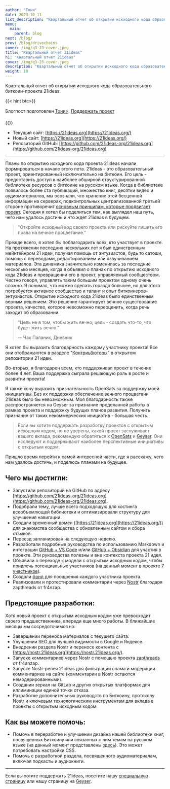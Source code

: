 ```yaml
---
author: "Тони"
date: 2023-10-11
list_description: "Квартальный отчет об открытии искходного кода образовательного биткоин-проекта 21ideas."
menu:
  main:
    parent: blog
next: /blog/
prev: /blog/drivechains
cover: /img/q3-23-cover.jpeg
title: "Квартальный отчет 21ideas"
h1: "Квартальный отчет 21ideas"
cover: /img/q3-23-cover.jpeg
description: "Квартальный отчет об открытии искходного кода образовательного биткоин-проекта 21ideas."
weight: 10
---
```


Квартальный отчет об открытии исходного кода образовательного биткоин-проекта 21ideas.

{{< hint btc>}}

Блогпост подготовлен [Тони⚡️](https://snort.social/p/npub10awzknjg5r5lajnr53438ndcyjylgqsrnrtq5grs495v42qc6awsj45ys7). [Поддержать проект](/contribute/)

{{</hint >}}

- Текущий сайт: [https://21ideas.org](https://21ideas.org/)  
- Новый сайт: [https://21ideas.org](https://21ideas.org/)  
- Репозиторий GitHub: [https://github.com/21ideas-org/21ideas.org](https://github.com/21ideas-org/21ideas.org)

---

Планы по открытию исходного кода проекта 21ideas начали формироваться в начале этого лета. 21ideas - это образовательный проект, ориентированный исключительно на биткоин. Его цель - предоставить доступ к наиболее обширной структурированной библиотеке ресурсов о биткоине на русском языке. Когда в библиотеке появилось более ста публикаций, множество книг, десятки видео и аудиоматериалов, мы осознали, что хранение этой бесценной информации на серверах, подконтрольных централизованной третьей стороне противоречит [основным принципам, которые продвигает проект](https://21ideas.org/doverennye-tretyi-storony/). Сегодня я хотел бы поделиться тем, как выглядел наш путь, чего нам удалось достичь и что ждет 21ideas в будущем.

> "Откройте исходный код своего проекта или рискуйте лишить его права на вечное процветание."

Прежде всего, я хотел бы поблагодарить всех, кто участвует в проекте. На протяжении последних нескольких лет я был единственным мейнтейнром 21 идеи, получая помощь от энтузиастов, будь то сатоши, помощь с переводами, редактированием или озвучиванием материалов. Эта динамика значительно изменилась за последние несколько месяцев, когда я объявил о планах по открытию исходного кода 21ideas и превращении его в проект, управляемый сообществом. Честно говоря, управлять таким большим проектом одному очень сложно. Я понимал, что можно сделать гораздо большее, но для этого потребуется активное сообщество и талант и опыт биткоинеров-энтузиастов. Открытие исходного кода 21ideas было единственным верным решением. Это решение гарантирует вечное существование проекта, качество, которое невозможно переоценить, когда речь заходит об образовании.

> "Цель не в том, чтобы жить вечно; цель - создать что-то, что будет жить вечно.”
> 
> -- Чак Паланик, Дневник

Я хотел бы выразить благодарность каждому участнику проекта! Все они отображаются в разделе "[Контриьбюторы](https://github.com/21ideas-org/21ideas.org/graphs/contributors)" в открытом репозитории 21 идеи.

Во-вторых, я благодарен всем, кто поддерживал проект в течение более 4 лет. Ваша поддержка сыграла решающую роль в росте и развитии проекта!

Я также хочу выразить признательность OpenSats за поддержку моей инициативы. Без их поддержки обеспечение вечного процветани 21ideas было бы невозможным. Моя благодарность также распространяется на Geyser за признание проделанной работы в рамках проекта и поддержку будущих планов развития. Получить признание от таких некоммерческих инициатив - большая честь.

> Если вы хотите поддержать разработку проектов с открытым исходным кодом, но не уверены, какой проект заслуживает вашего вклада, рекомендую обратиться к [OpenSats](https://opensats.org/) и [Geyser](https://geyser.fund/). Они исследуют и поддерживают наиболее перспективные инициативы с открытым кодом.

Пришло время перейти к самой интересной части, где я расскажу, чего нам удалось достичь, и поделюсь планами на будущее.

## Чего мы достигли:

- Запустили репозиторий на GitHub по адресу [https://github.com/21ideas-org/21ideas.org](https://github.com/21ideas-org/21ideas.org).
- Подобрали тему, лучше всего подходящую для хостинга всеобъемлющей библиотеки и оптимизировали структуру для улучшения навигации.
- Создали временный домен ([https://21ideas.org](https://21ideas.org/)) для знакомства сообщества с обновленным сайтом и сбора отзывов.
- Переезд запланирован на следующую неделю.
- Разработали подробные руководства по использованию Markdown и интеграции [GitHub + VS Code](https://21ideas.org/github/) и/или [GitHub + Obsidian](https://21ideas.org/obsidian/) для участия в проекте. Эти руководства полезны и вне контекста проекта 21 идея.
- Объявили о переходе к модели с открытым исходным кодом, чтобы привлечь потенциальных участников (на данный момент в проекте [7 участников](https://github.com/21ideas-org/21ideas.org/graphs/contributors)).
- Создали [фонд](https://github.com/21ideas-org/21ideas.org#%D1%82%D0%B0%D0%B1%D0%BB%D0%B8%D1%86%D0%B0-%D1%81%D1%80%D0%B5%D0%B4%D1%81%D1%82%D0%B2) для поощрения каждого участника проекта.
- Реализовали и протестировали комментарии через [Nostr](https://nostr.21ideas.org) благодаря zapthreads от fr4nzap.

## Предстоящие разработки:

Хотя новый проект с открытым исходным кодом уже превосходит своего предшественника, впереди еще много работы. В ближайшие месяцы мы сосредоточимся на:

- Завершении переноса материалов с текущего сайта.
- Улучшении SEO для лучшей видимости в Google и Яндексе.
- Внедрении раздела Nostr и переносе контента с [https://nostr.21ideas.org](https://nostr.21ideas.org/).
- Запуске комментариев через Nostr с помощью проекта [zapthreads](https://github.com/fr4nzap/zapthreads) от fr4anzap.
- Запуске Nostr-релея 21ideas для фильтрации спама и модерации комментариев на сайте (комментарии в Nostr остаются немодерированными).
- Создании зеркал на GitLab и других открытых платформах для иллиминации единой точки отказа.
- Разработке дополнительных руководств по Биткоину, протоколу Nostr и ключевым технологическим инструментам для вклада в проекты с открытым исходным кодом.

## Как вы можете помочь:

- Помочь в переработке и улучшении дизайна нашей библиотеки книг, посвященных Биткоину или связанных с ним темам на русском языке (на данный момент представлены [здесь](https://21ideas.org/books/)). Это может потребовать настройки CSS.
- Помочь с разработкой раздела, посвященного аудиоматериалам, включая подкасты и аудиокниги.

---

Если вы хотите поддержать 21ideas, посетите нашу [специальную страницу](https://21ideas.org/contribute/) или нашу страницу на [Geyser](https://geyser.fund/project/21ideas).
